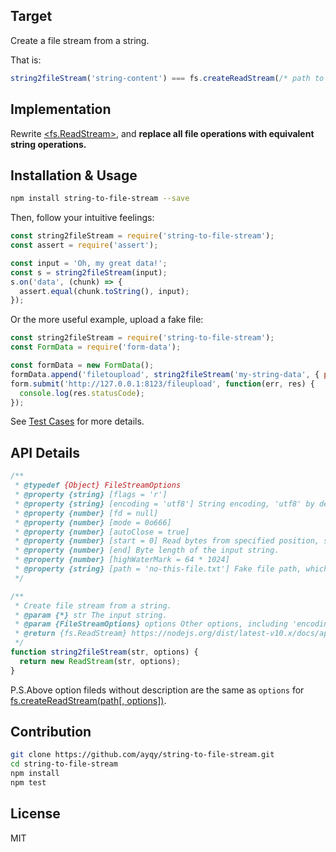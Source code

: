 ## Target

Create a file stream from a string.

That is:

```js
string2fileStream('string-content') === fs.createReadStream(/* path to a text file with content 'string-content' */)
```

## Implementation

Rewrite [<fs.ReadStream>](https://nodejs.org/dist/latest-v10.x/docs/api/fs.html#fs_class_fs_readstream), and **replace all file operations with equivalent string operations.**

## Installation & Usage

```bash
npm install string-to-file-stream --save
```

Then, follow your intuitive feelings:

```js
const string2fileStream = require('string-to-file-stream');
const assert = require('assert');

const input = 'Oh, my great data!';
const s = string2fileStream(input);
s.on('data', (chunk) => {
  assert.equal(chunk.toString(), input);
});
```

Or the more useful example, upload a fake file:

```js
const string2fileStream = require('string-to-file-stream');
const FormData = require('form-data');

const formData = new FormData();
formData.append('filetoupload', string2fileStream('my-string-data', { path: 'no-this-file.txt' }));
form.submit('http://127.0.0.1:8123/fileupload', function(err, res) {
  console.log(res.statusCode);
});
```

See [Test Cases](https://github.com/ayqy/string-to-file-stream/blob/master/test/test.js) for more details.

## API Details

```js
/**
 * @typedef {Object} FileStreamOptions
 * @property {string} [flags = 'r']
 * @property {string} [encoding = 'utf8'] String encoding, 'utf8' by default.
 * @property {number} [fd = null]
 * @property {number} [mode = 0o666]
 * @property {number} [autoClose = true]
 * @property {number} [start = 0] Read bytes from specified position, start counting at 0.
 * @property {number} [end] Byte length of the input string.
 * @property {number} [highWaterMark = 64 * 1024]
 * @property {string} [path = 'no-this-file.txt'] Fake file path, which can be relative or absolute path, null by default.
 */

/**
 * Create file stream from a string.
 * @param {*} str The input string.
 * @param {FileStreamOptions} options Other options, including 'encoding', 'path' etc.
 * @return {fs.ReadStream} https://nodejs.org/dist/latest-v10.x/docs/api/fs.html#fs_class_fs_readstream
 */
function string2fileStream(str, options) {
  return new ReadStream(str, options);
}
```

P.S.Above option fileds without description are the same as `options` for [fs.createReadStream(path[, options])](https://nodejs.org/dist/latest-v10.x/docs/api/fs.html#fs_fs_createreadstream_path_options).

## Contribution

```bash
git clone https://github.com/ayqy/string-to-file-stream.git
cd string-to-file-stream
npm install
npm test
```

## License

MIT
